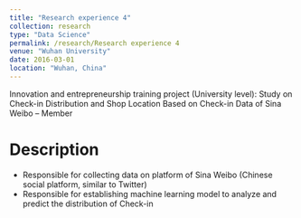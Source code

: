 ```yaml
---
title: "Research experience 4"
collection: research
type: "Data Science"
permalink: /research/Research experience 4
venue: "Wuhan University"
date: 2016-03-01
location: "Wuhan, China"
---
```


Innovation and entrepreneurship training project (University level): Study on Check-in Distribution and Shop Location Based on Check-in Data of Sina Weibo – Member

Description
======
* Responsible for collecting data on platform of Sina Weibo (Chinese social platform, similar to Twitter) 
* Responsible for establishing machine learning model to analyze and predict the distribution of Check-in
